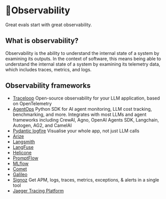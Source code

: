 


# 🧪Observability 

Great evals start with great observability.

 ## What is observability?
 Observability is the ability to understand the internal state of a system by examining its outputs. In the context of software, this means being able to understand the internal state of a system by examining its telemetry data, which includes traces, metrics, and logs.

## Observability frameworks

- [Traceloop](https://github.com/traceloop/openllmetry) Open-source observability for your LLM application, based on OpenTelemetry
- [AgentOps](https://www.agentops.ai/) Python SDK for AI agent monitoring, LLM cost tracking, benchmarking, and more. Integrates with most LLMs and agent frameworks including CrewAI, Agno, OpenAI Agents SDK, Langchain, Autogen, AG2, and CamelAI
- [Pydantic logfire](https://pydantic.dev/logfire) Visualise your whole app, not just LLM calls
- [Arize](https://arize.com/)
- [Langsmith](https://smith.langchain.com/)
- [LangFuse](https://langfuse.com/)
- [Helicone](https://www.helicone.ai/)
- [PromptFlow](https://microsoft.github.io/promptflow/tutorials/trace-llm.html)
- [MLflow](https://mlflow.org/docs/latest/tracing/)
- [Comet](https://www.comet.com)
- [Galileo](https://www.galileo.ai/)
- [Signoz](https://signoz.io/) Get APM, logs, traces, metrics, exceptions, & alerts in a single tool
- [Jaeger Tracing Platform](https://www.jaegertracing.io/)


